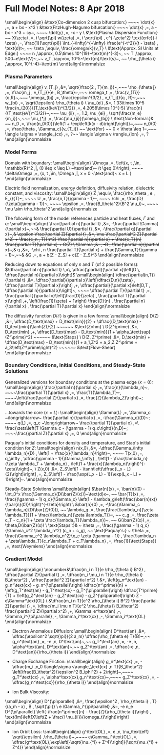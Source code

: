 # Full Model Notes: 8 Apr 2018

\small\begin{align}
	&\text{Co-dimension 2 cusp bifurcation:} ~~~~ \dot{x} \,=\, a + bx - x^3 \\
	&\text{FitzHugh-Nagumo bifurcation:} ~~~~ \dot{x} \,=\, a - bx - x^3 + cy~,
		~~~~ \dot{y} \,=\, -x - y \\
	&\text{Plasma Dispersion Function:} ~~ X(\zeta) \,=\, i \sqrt{\pi} w(\zeta)
		\,=\, i \sqrt{\pi} \, e^{-\zeta^2} \text{erfc}(-i \zeta)
		\,=\, \frac{1}{\sqrt{\pi}} \int_{-\infty}^{+\infty} \frac{e^{-t^2}}{t - \zeta} \, \text{d}t~,
		~~ \zeta \,\equiv\, \frac{\omega/k}{v_T} \\
	&\text{Approx. SI Units at Edge:} ~~~~ n \,\approx\, 0.5\times 10^{19}~\text{m}^{-3}~,
		~~ T \,\approx\, 500~e\text{V}~,~~ v_T \,\approx\, 10^5~\text{m}/\text{s}~,
		~~ \rho_{\theta i} \,\approx\, 10^{-4}~\text{m}
\end{align}\normalsize

### Plasma Parameters
\small\begin{align}
	v_{T_j} \,&=\, \sqrt{\frac{2 \, T}{m_j}}~,~~~
		\rho_{\theta j} \,=\, \frac{m_j \, v_{T_j}}{e \, B_\theta}~,~~~
		\omega_t \,=\, \frac{v_{Ti}}{q\,R}~,~~~
		\omega_{bj} \,=\, \frac{\epsilon^{3/2} \, v_{T_j}}{q \, R}~,~~~
		w_{bi} \,=\, \sqrt{\epsilon} \rho_{\theta i} \\
	\nu_{ei} \,&=\, 1.33\times 10^5 \frac{n_{20}}{(T_\text{keV})^{3/2}}
		\,=\, 4.2058\times 10^{-5} \frac{n}{(T_\text{eV})^{3/2}}~,~~~
		\nu_{ii} \,=\, 1.2\, \nu_{ei} \, \sqrt{\frac{m_e}{m_i}}~,~~~
		\nu_{*j} \,=\, \frac{\nu_{ji}}{\omega_{bj}} \\
	\text{Non-formal:}& ~~ n_0 \,=\, \frac{n_0(0)}{\left(1 + \exp\left[k(x - d)\right]\right)}~,~~~
		n_0(0) \,=\, \frac{\theta \, \Gamma_c}{v_{T_i}} ~~ \text{for} ~~ 0 < \theta \leq 1~,~~~
		\langle \sigma v \rangle_{cx} \,=\, ?~~ \langle \sigma v \rangle_{ion} \,=\, ?
\end{align}\normalsize

### Model Forms
Domain with boundary:
\small\begin{align}
	\Omega \,=\, \left\{x, t \,\in\, \mathbb{R}^2 \,|\, (0 \leq x \leq L) ~\text{and}~ (t \geq 0)\right\}, ~~~~ \delta\Omega \,=\, \{x, t \,\in\, \Omega \,|\, x = 0 ~\text{and}~ x = L \}
\end{align}\normalsize

Electric field normalization, energy definition, diffusivity relation, dielectric constant, and viscosity:
\small\begin{align}
	Z \,\equiv\, \frac{\rho_\theta \, e \, E_r}{T}~, ~~~~ U \,=\, \frac{n\,T}{\gamma - 1}~, ~~~~ \chi \,=\, \frac{D}{\zeta(\gamma - 1)}~, ~~~~ \epsilon \,=\, \frac{B_\theta^2}{B^2 \nu_i}~, ~~~~ \mu \sim \rho_\theta^2
\end{align}\normalsize

The following form of the model references particle and heat fluxes, $\Gamma$ and $q$:
\small\begin{align}
	\frac{\partial n}{\partial t} \,&=\, -\frac{\partial \Gamma}{\partial x}~,~~&
	\frac{\partial U}{\partial t} \,&=\, -\frac{\partial q}{\partial x}~,~~&
	\epsilon \frac{\partial Z}{\partial t} \,&=\, \mu \frac{\partial^2 Z}{\partial x^2} + \frac{c_n \, T}{n^2} \frac{\partial n}{\partial x} + \frac{c_T}{n} \frac{\partial T}{\partial x} + G(Z) \\
	\Gamma \,&=\, -D \, \frac{\partial n}{\partial x}~,~~&
	q \,&=\, -\chi \, n \frac{\partial T}{\partial x} + \frac{\Gamma\,T}{\gamma - 1}~,~~&
	&G \,=\, a + b(Z - Z_S) + c(Z - Z_S)^3
\end{align}\normalsize

Reducing down to equations of only $n$ and $T$ (of 2 possible forms): $\dfrac{\partial n}{\partial t} \,=\, \dfrac{\partial}{\partial x}\left[D \, \dfrac{\partial n}{\partial x}\right]$
\small\begin{align}
	\dfrac{\partial(n\,T)}{\partial t} \,&=\, \dfrac{\partial}{\partial x}\left[\dfrac{D\,n}{\zeta} \, \dfrac{\partial T}{\partial x}\right] \,+\, \dfrac{\partial}{\partial x}\left[D\,T \, \dfrac{\partial n}{\partial x}\right]~, ~~~~ \dfrac{\partial T}{\partial t} \,=\, \frac{\partial }{\partial x}\left[\frac{D}{\zeta} \, \frac{\partial T}{\partial x}\right] \,+\, \left(\frac{1}{\zeta} + 1\right) \frac{D}{n} \, \frac{\partial n}{\partial x} \, \frac{\partial T}{\partial x}
\end{align}\normalsize

<!---
Staps reduced the model to the following vector form:
\small\begin{align}
	\dfrac{\partial}{\partial t} \mathbf{v}(x,t) \,=\, \dfrac{\partial}{\partial x} F&\left(x, t, \mathbf{v}, \dfrac{\partial\mathbf{v}}{\partial x}\right) \,+\, S\left(x, t, \mathbf{v}, \dfrac{\partial\mathbf{v}}{\partial x}\right) \\
\mathbf{v} \,=\,\begin{bmatrix} n \\[1ex] T \\[1ex] Z \end{bmatrix}~,~~~~
\mathbf{F} \,=\, &\begin{bmatrix}
			D\,\, n^\prime \\[1ex]
			\dfrac{D}{\zeta}\,\, T^\prime \\[2ex]
			\dfrac{\mu D}{\epsilon}\,\, Z^\prime
			\end{bmatrix}~,~~~~
\mathbf{S} \,=\, \begin{bmatrix}
			0 \\[1ex]
			\left(\dfrac{\zeta + 1}{\zeta}\right) \dfrac{D}{n} \, n^\prime \, T^\prime \\[2ex]
			\dfrac{c_n T}{\epsilon n^2} \, n^\prime \,+\, \dfrac{c_T}{\epsilon n} \, T^\prime \,+\, \dfrac{G(Z)}{\epsilon}
			\end{bmatrix}~.
\end{align}\normalsize
-->

The diffusivity function $D(\mathcal{E})$ is given in a few forms:
\small\begin{align}
	D(Z) \,&=\, \dfrac{D_\text{max} + D_\text{min}}{2} + \dfrac{(D_\text{max} - D_\text{min})\tanh(Z)}{2} ~~~~~~ &\text{Zohm} \\
	D(Z^\prime) \,&=\, D_\text{min} \,+\, \dfrac{D_\text{max} - D_\text{min}}{1 + \alpha_\text{sup}(Z^\prime)^2} ~~~~~~ &\text{Staps} \\
	D(Z, Z^\prime) \,&=\, D_\text{min} + \dfrac{D_\text{max} - D_\text{min}}{1 + a_1\,Z^2 + a_2\,Z Z^\prime + a_3\left(Z^\prime\right)^2} ~~~~~~ &\text{Flow-Shear}
\end{align}\normalsize

### Boundary Conditions, Initial Conditions, and Steady-State Solutions

Generalized versions for boundary conditions at the plasma edge ($x=0$):
\small\begin{align}
	\frac{\partial n}{\partial x} \,=\, \frac{n}{\lambda_n}~,
		~~~~\frac{\partial T}{\partial x} \,=\, \frac{T}{\lambda_T}~,
		~~~~\left(\frac{\partial Z}{\partial x} \,=\, \frac{Z}{\lambda_Z}\right)~;
\end{align}\normalsize

...towards the core ($x=L$):
\small\begin{align}
	\Gamma(L) \,=\, \Gamma_c ~\longrightarrow~ \frac{\partial n}{\partial x} \,=\, -\frac{\Gamma_c}{D}~;
		~~~~ q(L) \,=\, q_c ~\longrightarrow~ \frac{\partial T}{\partial x} \,=\ \frac{\zeta\left(T \Gamma_c - (\gamma - 1) q_c\right)}{n\,D}~;
		~~~~\frac{\partial Z}{\partial x} \,=\, 0
\end{align}\normalsize

<!---
For Matlab, the Neumann and Robin boundary conditions can be expressed in the form of
\small\begin{align}
	&p\left(x, t, \mathbf{v}\right) \,+\, F\left(x, t, \mathbf{v}, \dfrac{\partial\mathbf{v}}{\partial x}\right) \,=\, 0 ~~~ \text{for} ~~~ (x, t) \in \delta\Omega \\
&p(0, t) \,=\, -\begin{bmatrix}
				D \, \dfrac{n}{\lambda_n}\\[2ex]
				\dfrac{D}{\zeta} \, \dfrac{T}{\lambda_T} \\[2ex]
				\dfrac{\mu D}{\epsilon} \, \dfrac{Z}{\lambda_Z}
				\end{bmatrix}_{x = 0}
~~ \text{and} ~~
p(L, t) \,=\, \begin{bmatrix}
				\Gamma_c(t) \\[1ex]
				\dfrac{(\gamma - 1) q_c - T\Gamma_c(t)}{n} \\[2ex]
				0
				\end{bmatrix}_{x=L}~.
\end{align}\normalsize
-->

Paquay's initial conditions for density and temperature, and Stap's initial condition for $Z$:
\small\begin{align}
	n(x,0) \,&=\, -\dfrac{\Gamma_\infty \lambda_n}{D} \, \left(1 + \frac{x}{\lambda_n}\right)~,
		~~~~ T(x,0) \,=\, q_\infty \, \dfrac{\gamma - 1}{\Gamma_\infty} \, \left[1 - \frac{\lambda_n}{\zeta \lambda_T + \lambda_n} \, \left(1 + \frac{x}{\lambda_n}\right)^{-\zeta}\right]~, \\
	Z(x,0) \,&=\, Z_S\left[1 - \tanh\left(\dfrac{L\,x - L}{2}\right)\right] \,=\, Z_S\left[1 - \frac{\exp(L\,x - L) - 1}{\exp(L\,x - L) + 1}\right]~.
\end{align}\normalsize

Steady-State Solutions
\small\begin{align}
	&\bar{n}(x) \,=\, \bar{n}(0) - \int_0^x \frac{\Gamma_c}{D(\bar{Z}(x))}~\text{d}x~,
		~~ \bar{T}(x) \,=\, \frac{(\gamma - 1) q_c}{\Gamma_c} \left(1 - \lambda_g\left(\frac{\bar{n}(x)}{\bar{n}(0)}\right)^{-\zeta}\right) \\
	&\bar{n}(0) \,=\, -\frac{\Gamma_c \lambda_n}{D(\bar{Z}(0))},
		~~ \lambda_g \,=\, \frac{\frac{\lambda_n}{\zeta \lambda_T}}{1 + \frac{\lambda_n}{\zeta \lambda_T}}~,
		~~ c_g \,=\, \frac{\zeta c_T - c_n}{1 + \zeta \frac{\lambda_T}{\lambda_n}}~, ~~ G(\bar{Z}(x)) \,=\, \theta\,D(\bar{Z}(x)) \\
	\text{Staps':}& ~ \theta \,=\, \frac{(\gamma - 1) q_c}{\Gamma_c^2 \lambda_n^2} (c_n + c_g), ~~ \text{Paquay's:} ~ \theta \,=\, \frac{\Gamma_c^2 \lambda_n^2}{q_c \zeta (\gamma - 1)} \, \frac{\lambda_n + \zeta\lambda_T}{c_n\lambda_T + c_T\lambda_n} \,=\, \frac{1}{\text{Staps}} \,=\, \text{Weymiens}
\end{align}\normalsize

### Gradient Model
\small\begin{align}
	\nonumber&\dfrac{m_i n T}{e \rho_{\theta i} B^2} \, \dfrac{\partial Z}{\partial t}
		\,=\, \dfrac{m_i \mu_i n T}{e \rho_{\theta i} B_\theta^2} \, \dfrac{\partial^2 Z}{\partial x^2} \\
	&+\, \left(g_n^\text{an} - g_n^\text{cx} - g_n^{\pi\parallel}\right) \dfrac{n^\prime}{n}
		+ \left(g_T^\text{an} - g_T^\text{cx} - g_T^{\pi\parallel}\right) \dfrac{T^\prime}{T}
		+ \left(g_Z^\text{an} - g_Z^\text{cx} - g_Z^{\pi\parallel}\right) Z - e\Gamma^\text{OL} \\
	&\dfrac{m_i n T}{e^2 \rho_{\theta i} B^2} \frac{\partial Z}{\partial t}
		\,=\, \dfrac{m_i \mu n T}{e^2 \rho_{\theta i} B_\theta^2} \frac{\partial^2 Z}{\partial x^2}
		\,+\, \Gamma_e^\text{an} \,-\, \Gamma_i^{\pi\parallel} \,-\, \Gamma_i^\text{cx} \,-\, \Gamma_i^\text{OL}
\end{align}\normalsize

+ Electron Anomalous Diffusion:
\small\begin{align}
	D^\text{an} \,&=\, \dfrac{\epsilon^2 \sqrt{\pi}}{2 a_m} \dfrac{\rho_{\theta e} T}{B}~,~~ g_n^\text{an} \,=\, -e \,n\, D^\text{an}~,~~ g_T^\text{an} \,=\, -e \,n\, \alpha^\text{an}\, D^\text{an}~,~~ g_Z^\text{an} \,=\, \dfrac{-e \,n\, D^\text{an}}{\rho_{\theta i}}
\end{align}\normalsize

+ Charge Exchange Friction:
\small\begin{align}
	g_n^\text{cx} \,=\, -\dfrac{m_i \,n_0 \langle\sigma v\rangle_\text{cx} \,n T}{B_\theta^2} \left[\frac{B_\theta^2}{\epsilon^2 B_\phi^2} + 2\right]~,~~~~ g_T^\text{cx} \,=\, \alpha^\text{cx}\,g_n^\text{cx}~,~~~~ g_Z^\text{cx} \,=\, -\dfrac{g_n^\text{cx}}{\rho_{\theta i}}
\end{align}\normalsize

+ Ion Bulk Viscosity: <!--- $N \,=\, \dfrac{\nu_{*i}\,\epsilon^{3/2}\,\nu_{ei}}{\nu_{ii}} ~~~\text{and}~~~ \eta \,=\, \dfrac{\epsilon^2 \sqrt{\pi}}{8 a_m} m_i \,n\, (v_{T_i})^2$
\small\begin{align}
	\begin{bmatrix}\xi_\theta \\[1ex] \xi_\phi \end{bmatrix} \,&=\, \dfrac{1}{\pi} \int_0^{\sqrt{\nu_{*i}}} \begin{bmatrix} 1 \\[1ex] \frac{5}{2} - x \end{bmatrix} x^2 \exp(-x) \, \tan^{-1}\left(\dfrac{2 N \sqrt{x}}{N^2 + Z^2 - x}\right) \text{d}x \\
	g_n^{\pi\parallel} \,=\, \eta \, \rho_{\theta i}& B_\theta \, \xi_\theta~,~~~~ g_n^{\pi\parallel} \,=\, \eta \, \rho_{\theta i} \left(B_\theta\,\xi_\theta - B\,\xi_\phi\right)~,~~~~ g_Z^{\pi\parallel} \,=\, 2\eta \, B_\theta \, \xi_\theta \\
\end{align}\normalsize
-->

\small\begin{align}
	D^{\pi\parallel} \,&=\, \frac{\epsilon^2 \, \rho_{\theta i} \, T}{(a_m - x) \, B \, \sqrt{\pi}} \\
	e \Gamma_i^{\pi\parallel} \,&=\, -e n_e D^{\pi\parallel} \left(-\frac{n^\prime}{n} - \frac{Z}{\rho_{\theta i}}\right) \, \text{Im}\left[X\left(Z + \frac{i \nu_{ii}}{\omega_t}\right)\right]
\end{align}\normalsize

+ Ion Orbit Loss:
\small\begin{align}
	g^\text{OL} \,=\, e \,n\, \nu_\text{eff} \sqrt{\epsilon} \,\rho_{\theta i}~,~~~~ e\Gamma_i^\text{OL} \,=\, \dfrac{g^\text{OL}\,\exp\left[-\sqrt{\nu_{*i} + Z^4}\right]}{\sqrt{\nu_{*i} + Z^4}}
\end{align}\normalsize

